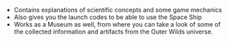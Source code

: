 - Contains explanations of scientific concepts and some game mechanics
- Also gives you the launch codes to be able to use the Space Ship
- Works as a Museum as well, from where you can take a look of some of the collected information and artifacts from the Outer Wilds universe.